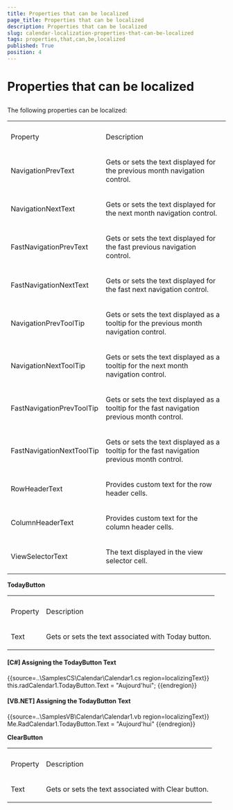 ```yaml
---
title: Properties that can be localized
page_title: Properties that can be localized
description: Properties that can be localized
slug: calendar-localization-properties-that-can-be-localized
tags: properties,that,can,be,localized
published: True
position: 4
---
```


# Properties that can be localized



## 

The following properties can be localized:
<table><th><tr><td>

Property</td><td>

Description</td></tr></th><tr><td>

NavigationPrevText
              </td><td>

Gets or sets the text displayed for the previous month navigation control.
              </td></tr><tr><td>

NavigationNextText
              </td><td>

Gets or sets the text displayed for the next month navigation control.
              </td></tr><tr><td>

FastNavigationPrevText
              </td><td>

Gets or sets the text displayed for the fast previous navigation control.
              </td></tr><tr><td>

FastNavigationNextText
              </td><td>

Gets or sets the text displayed for the fast next navigation control.
              </td></tr><tr><td>

NavigationPrevToolTip
              </td><td>

Gets or sets the text displayed as a tooltip for the previous month navigation control.
              </td></tr><tr><td>

NavigationNextToolTip
              </td><td>

Gets or sets the text displayed as a tooltip for the next month navigation control.
              </td></tr><tr><td>

FastNavigationPrevToolTip
              </td><td>

Gets or sets the text displayed as a tooltip for the fast navigation previous month control.
              </td></tr><tr><td>

FastNavigationNextToolTip
              </td><td>

Gets or sets the text displayed as a tooltip for the fast navigation previous month control.
              </td></tr><tr><td>

RowHeaderText
              </td><td>

Provides custom text for the row header cells.
              </td></tr><tr><td>

ColumnHeaderText
              </td><td>

Provides custom text for the column header cells.
              </td></tr><tr><td>

ViewSelectorText
              </td><td>

The text displayed in the view selector cell.
              </td></tr></table>

__TodayButton__
<table><th><tr><td>

Property</td><td>

Description</td></tr></th><tr><td>

Text
              </td><td>

Gets or sets the text associated with Today button.
              </td></tr></table>

#### __[C#] Assigning the TodayButton Text__

{{source=..\SamplesCS\Calendar\Calendar1.cs region=localizingText}}
	            this.radCalendar1.TodayButton.Text = "Aujourd'hui";
	{{endregion}}



#### __[VB.NET] Assigning the TodayButton Text__

{{source=..\SamplesVB\Calendar\Calendar1.vb region=localizingText}}
	        Me.RadCalendar1.TodayButton.Text = "Aujourd'hui"
	{{endregion}}



__ClearButton__
<table><th><tr><td>

Property</td><td>

Description</td></tr></th><tr><td>

Text
              </td><td>

Gets or sets the text associated with Clear button.
              </td></tr></table>
